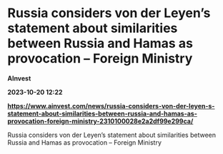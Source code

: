 # Russia considers von der Leyen’s statement about similarities between Russia and Hamas as provocation – Foreign Ministry
**AInvest**

**2023-10-20 12:22**

**https://www.ainvest.com/news/russia-considers-von-der-leyen-s-statement-about-similarities-between-russia-and-hamas-as-provocation-foreign-ministry-2310100028e2a2df99e299ca/**

Russia considers von der Leyen’s statement about similarities between Russia and Hamas as provocation – Foreign Ministry